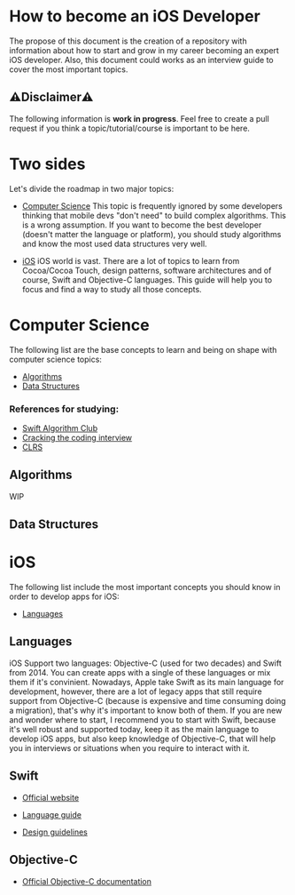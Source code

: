 # How to become an iOS Developer
The propose of this document is the creation of a repository with information about how to start and grow in my career becoming an expert iOS developer. Also, this document could works as an interview guide to cover the most important topics.

## ⚠️Disclaimer⚠️
The following information is **work in progress**. Feel free to create a pull request if you think a topic/tutorial/course is important to be here.

# Two sides
Let's divide the roadmap in two major topics:
* [Computer Science](#computer-science)
This topic is frequently ignored by some developers thinking that mobile devs "don't need" to build complex algorithms. This is a wrong assumption. If you want to become the best developer (doesn't matter the language or platform), you should study algorithms and know the most used data structures very well.

* [iOS](#ios)
iOS world is vast. There are a lot of topics to learn from Cocoa/Cocoa Touch, design patterns, software architectures and of course, Swift and Objective-C languages. This guide will help you to focus and find a way to study all those concepts.

# Computer Science
The following list are the base concepts to learn and being on shape with computer science topics:
* [Algorithms](#algorithms)
* [Data Structures](#data-structures)

### References for studying:
* [Swift Algorithm Club](https://github.com/raywenderlich/swift-algorithm-club)
* [Cracking the coding interview](http://www.crackingthecodinginterview.com/)
* [CLRS](https://www.amazon.com.mx/gp/product/0262033844/ref=ox_sc_saved_title_6?smid=AVDBXBAVVSXLQ&psc=1)

## Algorithms
WIP

## Data Structures


# iOS
The following list include the most important concepts you should know in order to develop apps for iOS:
* [Languages](#languages)

## Languages
iOS Support two languages: Objective-C (used for two decades) and Swift from 2014. You can create apps with a single of these languages or mix them if it's convinient. Nowadays, Apple take Swift as its main language for development, however, there are a lot of legacy apps that still require support from Objective-C (because is expensive and time consuming doing a migration), that's why it's important to know both of them. If you are new and wonder where to start, I recommend you to start with Swift, because it's well robust and supported today, keep it as the main language to develop iOS apps, but also keep knowledge of Objective-C, that will help you in interviews or situations when you require to interact with it.

## Swift
* [Official website](https://swift.org/)

* [Language guide](https://docs.swift.org/swift-book/LanguageGuide/TheBasics.html)

* [Design guidelines](https://swift.org/documentation/api-design-guidelines/)

## Objective-C
* [Official Objective-C documentation](https://developer.apple.com/library/archive/documentation/Cocoa/Conceptual/ProgrammingWithObjectiveC/Introduction/Introduction.html)

